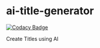 # ai-title-generator

[![Codacy Badge](https://api.codacy.com/project/badge/Grade/3f74d7510464477ba89ee1d7d1f98668)](https://app.codacy.com/app/thiau/ai-title-generator?utm_source=github.com&utm_medium=referral&utm_content=thiau/ai-title-generator&utm_campaign=Badge_Grade_Dashboard)

Create Titles using AI
